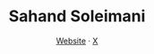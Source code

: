 <h1 align="center">Sahand Soleimani</h1>

<p align="center">
  <a href="https://www.sahandsoleimani.ir/">Website</a>
  ·
  <a href="https://x.com/sahandsoleiman1">X</a>
</p>
